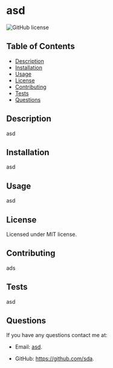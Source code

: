 
# asd

![GitHub license](https://img.shields.io/badge/license-MIT-blue.svg)

## Table of Contents

* [Description](#description)
* [Installation](#installation)
* [Usage](#usage)
* [License](#license)
* [Contributing](#contributing)
* [Tests](#tests)
* [Questions](#questions)

## Description

asd

## Installation

asd

## Usage

asd

## License

Licensed under MIT license.

## Contributing

ads

## Tests

asd

## Questions

If you have any questions contact me at:

* Email: [asd](asd).

* GitHub: <https://github.com/sda>.
